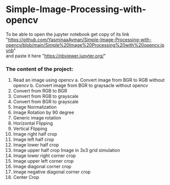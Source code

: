 # Simple-Image-Processing-with-opencv
To be able to open the jupyter notebook get copy of its link "https://github.com/YasminaaAyman/Simple-Image-Processing-with-opencv/blob/main/Simple%20Image%20Processing%20with%20opencv.ipynb" <br>
and paste it here "https://nbviewer.jupyter.org/"

### The content of the project:
1. Read an image using opencv
  a. Convert image from BGR to RGB without opencv
  b. Convert image from BGR to graysacle without opencv
2. Convert from RGB to BGR
3. Convert from RGB to grayscale
4. Convert from BGR to grayscale
5. Image Normalization
6. Image Rotation by 90 degree
7. Generic image rotation
8. Horizontal Flipping
9. Vertical Flipping
10. Image right half crop
11. Image left half crop
12. Image lower half crop
13. Image upper half crop
    Image in 3x3 grid simulation
14. Image lower right corner crop
15. Image upper left corner crop
16. Image diagonal corner crop
17. Image negative diagonal corner crop
18. Center Crop
